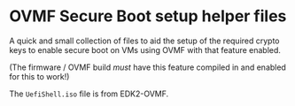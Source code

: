 # OVMF Secure Boot setup helper files

A quick and small collection of files to aid the setup of the required crypto keys to enable secure boot on VMs using OVMF with that feature enabled.


(The firmware / OVMF build *must* have this feature compiled in and enabled for this to work!)

The `UefiShell.iso` file is from EDK2-OVMF.
